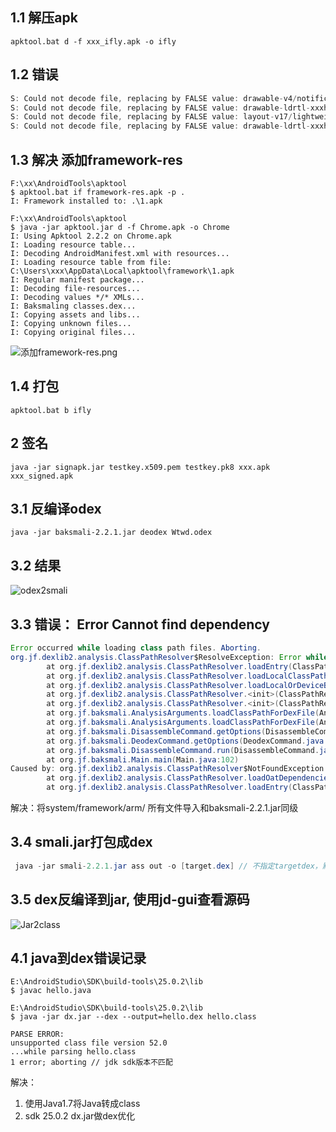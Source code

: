 ## 1.1 解压apk
```
apktool.bat d -f xxx_ifly.apk -o ifly
```

## 1.2 错误
```java
S: Could not decode file, replacing by FALSE value: drawable-v4/notification_bg_low_normal.9.png
S: Could not decode file, replacing by FALSE value: drawable-ldrtl-xxxhdpi-v17/btn_tabstrip_new_tab_normal.png
S: Could not decode file, replacing by FALSE value: layout-v17/lightweight_fre_tos.xml
S: Could not decode file, replacing by FALSE value: drawable-ldrtl-xxxhdpi-v17/ic_omnibox_magnifier.pngb
```

## 1.3 解决 添加framework-res
```
F:\xx\AndroidTools\apktool
$ apktool.bat if framework-res.apk -p .
I: Framework installed to: .\1.apk

F:\xx\AndroidTools\apktool
$ java -jar apktool.jar d -f Chrome.apk -o Chrome
I: Using Apktool 2.2.2 on Chrome.apk
I: Loading resource table...
I: Decoding AndroidManifest.xml with resources...
I: Loading resource table from file: C:\Users\xxx\AppData\Local\apktool\framework\1.apk
I: Regular manifest package...
I: Decoding file-resources...
I: Decoding values */* XMLs...
I: Baksmaling classes.dex...
I: Copying assets and libs...
I: Copying unknown files...
I: Copying original files...
```
![添加framework-res.png](http://upload-images.jianshu.io/upload_images/74811-73dc13838668341d.png?imageMogr2/auto-orient/strip%7CimageView2/2/w/1240)

## 1.4 打包
```
apktool.bat b ifly
```

## 2 签名
```
java -jar signapk.jar testkey.x509.pem testkey.pk8 xxx.apk xxx_signed.apk
```

## 3.1 反编译odex
```
java -jar baksmali-2.2.1.jar deodex Wtwd.odex
```

## 3.2 结果
![odex2smali](http://upload-images.jianshu.io/upload_images/74811-c663d9b10b00eeb4.png?imageMogr2/auto-orient/strip%7CimageView2/2/w/1240)

## 3.3 错误： Error Cannot find dependency
```java
Error occurred while loading class path files. Aborting.
org.jf.dexlib2.analysis.ClassPathResolver$ResolveException: Error while loading oat file boot.oat
        at org.jf.dexlib2.analysis.ClassPathResolver.loadEntry(ClassPathResolver.java:250)
        at org.jf.dexlib2.analysis.ClassPathResolver.loadLocalClassPathEntry(ClassPathResolver.java:179)
        at org.jf.dexlib2.analysis.ClassPathResolver.loadLocalOrDeviceBootClassPathEntry(ClassPathResolver.java:191)
        at org.jf.dexlib2.analysis.ClassPathResolver.<init>(ClassPathResolver.java:120)
        at org.jf.dexlib2.analysis.ClassPathResolver.<init>(ClassPathResolver.java:105)
        at org.jf.baksmali.AnalysisArguments.loadClassPathForDexFile(AnalysisArguments.java:129)
        at org.jf.baksmali.AnalysisArguments.loadClassPathForDexFile(AnalysisArguments.java:86)
        at org.jf.baksmali.DisassembleCommand.getOptions(DisassembleCommand.java:207)
        at org.jf.baksmali.DeodexCommand.getOptions(DeodexCommand.java:71)
        at org.jf.baksmali.DisassembleCommand.run(DisassembleCommand.java:181)
        at org.jf.baksmali.Main.main(Main.java:102)
Caused by: org.jf.dexlib2.analysis.ClassPathResolver$NotFoundException: Cannot find dependency boot-okhttp.oat in null
        at org.jf.dexlib2.analysis.ClassPathResolver.loadOatDependencies(ClassPathResolver.java:270)
        at org.jf.dexlib2.analysis.ClassPathResolver.loadEntry(ClassPathResolver.java:248)
```
解决：将system/framework/arm/ 所有文件导入和baksmali-2.2.1.jar同级


## 3.4 smali.jar打包成dex
```java
 java -jar smali-2.2.1.jar ass out -o [target.dex] // 不指定targetdex，默认生成out.dex
```

## 3.5 dex反编译到jar, 使用jd-gui查看源码
![Jar2class](http://upload-images.jianshu.io/upload_images/74811-6445774684e56dd2.jpg?imageMogr2/auto-orient/strip%7CimageView2/2/w/1240)

## 4.1 java到dex错误记录
```
E:\AndroidStudio\SDK\build-tools\25.0.2\lib
$ javac hello.java

E:\AndroidStudio\SDK\build-tools\25.0.2\lib
$ java -jar dx.jar --dex --output=hello.dex hello.class

PARSE ERROR:
unsupported class file version 52.0
...while parsing hello.class
1 error; aborting // jdk sdk版本不匹配
```
解决：
1. 使用Java1.7将Java转成class
2. sdk 25.0.2 dx.jar做dex优化
